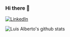 ### Hi there 👋
<a href="https://www.linkedin.com/in/luis-alberto-lopez-alvar/" target="_blank"><img src="https://img.shields.io/badge/LinkedIn-%230077B5.svg?&style=flat-square&logo=linkedin&logoColor=white" alt="LinkedIn"></a>

![Luis Alberto's github stats](https://github-readme-stats.vercel.app/api?username=lopezalvar&show_icons=true&hide_border=false&theme=tokyonight&count_private=true&hide_title=false)

<!--
**lopezalvar/lopezalvar** is a ✨ _special_ ✨ repository because its `README.md` (this file) appears on your GitHub profile.

Here are some ideas to get you started:

- 🔭 I’m currently working on ...
- 🌱 I’m currently learning ...
- 👯 I’m looking to collaborate on ...
- 🤔 I’m looking for help with ...
- 💬 Ask me about ...
- 📫 How to reach me: ...
- 😄 Pronouns: ...
- ⚡ Fun fact: ...
-->
